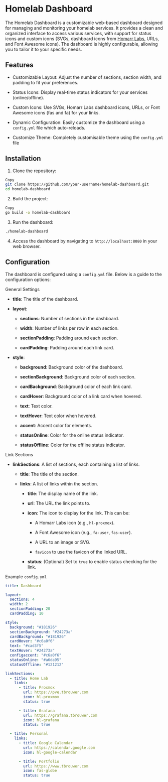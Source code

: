 # Homelab Dashboard

The Homelab Dashboard is a customizable web-based dashboard designed for managing and monitoring your homelab services. It provides a clean and organized interface to access various services, with support for status icons and custom icons (SVGs, dashboard icons from [Homarr Labs](https://github.com/homarr-labs/dashboard-icons), URLs, and Font Awesome icons). The dashboard is highly configurable, allowing you to tailor it to your specific needs.

## Features

- Customizable Layout: Adjust the number of sections, section width, and padding to fit your preferences.

- Status Icons: Display real-time status indicators for your services (online/offline).

- Custom Icons: Use SVGs, Homarr Labs dashboard icons, URLs, or Font Awesome icons (fas and fa) for your links.

- Dynamic Configuration: Easily customize the dashboard using a ```config.yml``` file which auto-reloads.

- Customize Theme: Completely customisable theme using the ```config.yml``` file

## Installation

1. Clone the repository:

```bash
Copy
git clone https://github.com/your-username/homelab-dashboard.git
cd homelab-dashboard
```

2. Build the project:

```bash
Copy
go build -o homelab-dashboard
```

3. Run the dashboard:

```bash
./homelab-dashboard
```

4. Access the dashboard by navigating to ```http://localhost:8080``` in your web browser.

## Configuration
The dashboard is configured using a ```config.yml``` file. Below is a guide to the configuration options:

General Settings

- **title**: The title of the dashboard.

- **layout**:

    - **sections**: Number of sections in the dashboard.

    - **width**: Number of links per row in each section.

    - **sectionPadding**: Padding around each section.
    
    - **cardPadding**: Padding around each link card.
    
- **style**:
    
    - **background**: Background color of the dashboard.
    
    - **sectionBackground**: Background color of each section.
    
    - **cardBackground**: Background color of each link card.
    
    - **cardHover**: Background color of a link card when hovered.
    
    - **text**: Text color.
    
    - **textHover**: Text color when hovered.
    
    - **accent**: Accent color for elements.
    
    - **statusOnline**: Color for the online status indicator.
    
    - **statusOffline**: Color for the offline status indicator.

Link Sections

- **linkSections**: A list of sections, each containing a list of links.

    - **title**: The title of the section.
    
    - **links**: A list of links within the section.
    
        - **title**: The display name of the link.
    
        - **url**: The URL the link points to.
    
        - **icon**: The icon to display for the link. This can be:

            - A Homarr Labs icon (e.g., ```hl-proxmox```).

            - A Font Awesome icon (e.g., ```fa-user```, ```fas-user```).

            - A URL to an image or SVG.

            - ```favicon``` to use the favicon of the linked URL.

        - **status**: (Optional) Set to ```true``` to enable status checking for the link.

Example ```config.yml```

```yaml
title: Dashboard

layout:
  sections: 4
  width: 2
  sectionPadding: 20
  cardPadding: 10

style:
  background: "#181926"
  sectionBackground: "#24273a"
  cardBackground: "#181926"
  cardHover: "#c6a0f6"
  text: "#cad3f5"
  textHover: "#24273a"
  configaccent: "#c6a0f6"
  statusOnline: "#a6da95"
  statusOffline: "#121212"

linkSections:
  - title: Home Lab
    links:
      - title: Proxmox
        url: https://pve.tbrouwer.com
        icon: hl-proxmox
        status: true

      - title: Grafana
        url: https://grafana.tbrouwer.com
        icon: hl-grafana
        status: true

  - title: Personal
    links:
      - title: Google Calendar
        url: https://calendar.google.com
        icon: hl-google-calendar

      - title: Portfolio
        url: https://www.tbrouwer.com
        icon: fas-globe
        status: true
```

